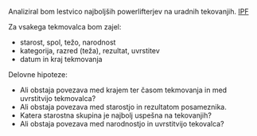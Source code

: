 Analiziral bom lestvico najboljših powerlifterjev na uradnih tekovanjih. 
[IPF](https://www.powerlifting-ipf.com/championships/ranking.html)

Za vsakega tekmovalca bom zajel:
* starost, spol, težo, narodnost
* kategorija, razred (teža), rezultat, uvrstitev
* datum in kraj tekmovanja

Delovne hipoteze:
* Ali obstaja povezava med krajem ter časom tekmovanja in med uvrstitvijo tekmovalca?
* Ali obstaja povezava med starostjo in rezultatom posameznika.
* Katera starostna skupina je najbolj uspešna na tekovanjih?
* Ali obstaja povezava med narodnostjo in uvrstitvijo tekovalca?
